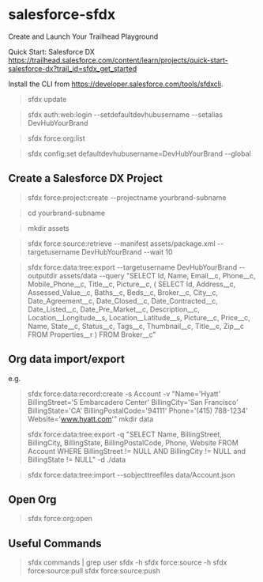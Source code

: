 # salesforce-sfdx

Create and Launch Your Trailhead Playground


Quick Start: Salesforce DX
https://trailhead.salesforce.com/content/learn/projects/quick-start-salesforce-dx?trail_id=sfdx_get_started

Install the CLI from https://developer.salesforce.com/tools/sfdxcli.
>sfdx update
>

>sfdx auth:web:login --setdefaultdevhubusername --setalias DevHubYourBrand

>sfdx force:org:list

>sfdx config:set defaultdevhubusername=DevHubYourBrand --global

## Create a Salesforce DX Project

>sfdx force:project:create --projectname yourbrand-subname

>cd yourbrand-subname

>mkdir assets

>sfdx force:source:retrieve --manifest assets/package.xml --targetusername DevHubYourBrand --wait 10


>sfdx force:data:tree:export --targetusername DevHubYourBrand --outputdir assets/data --query "SELECT Id, Name, Email__c, Phone__c, Mobile_Phone__c, Title__c, Picture__c, ( SELECT Id, Address__c, Assessed_Value__c, Baths__c, Beds__c, Broker__c, City__c, Date_Agreement__c, Date_Closed__c, Date_Contracted__c, Date_Listed__c, Date_Pre_Market__c, Description__c, Location__Longitude__s, Location__Latitude__s, Picture__c, Price__c, Name, State__c, Status__c, Tags__c, Thumbnail__c, Title__c, Zip__c FROM Properties__r ) FROM Broker__c"

## Org data import/export

e.g.
>sfdx force:data:record:create -s Account -v "Name='Hyatt' BillingStreet='5 Embarcadero Center' BillingCity='San Francisco' BillingState='CA' BillingPostalCode='94111' Phone='(415) 788-1234' Website='www.hyatt.com'"
>mkdir data
>
>sfdx force:data:tree:export -q "SELECT Name, BillingStreet, BillingCity, BillingState, BillingPostalCode, Phone, Website FROM Account WHERE BillingStreet != NULL AND BillingCity != NULL and BillingState != NULL" -d ./data

>sfdx force:data:tree:import --sobjecttreefiles data/Account.json

## Open Org
>sfdx force:org:open

## Useful Commands
>sfdx commands | grep user
>sfdx -h
>sfdx force:source -h
>sfdx force:source:pull
>sfdx force:source:push
>



